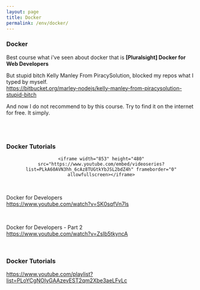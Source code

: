 ```yaml
---
layout: page
title: Docker
permalink: /env/docker/
---
```


### Docker


Best course what i've seen about docker that is **[Pluralsight] Docker for Web Developers**


But stupid bitch Kelly Manley From PiracySolution, blocked my repos what I typed by myself.  
https://bitbucket.org/marley-nodejs/kelly-manley-from-piracysolution-stupid-bitch

And now I do not recommend to by this course. Try to find it on the internet for free. It simply.



<br/><br/>

### Docker Tutorials


<div align="center">

    <iframe width="853" height="480" src="https://www.youtube.com/embed/videoseries?list=PLkA60AVN3hh_6cAz8TUGtkYbJSL2bdZ4h" frameborder="0" allowfullscreen></iframe>

</div>


<br/>

Docker for Developers  
https://www.youtube.com/watch?v=SK0sqfVn7ls

<br/>

Docker for Developers - Part 2  
https://www.youtube.com/watch?v=ZsIb5tkyncA

<br/>

### Docker Tutorials
https://www.youtube.com/playlist?list=PLoYCgNOIyGAAzevEST2qm2Xbe3aeLFvLc
